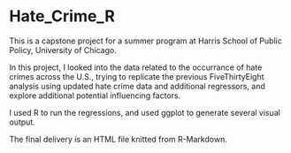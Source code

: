 # Hate_Crime_R
This is a capstone project for a summer program at Harris School of Public Policy, University of Chicago.

In this project, I looked into the data related to the occurrance of hate crimes across the U.S., trying to replicate the previous FiveThirtyEight analysis using updated hate crime data and additional regressors, and explore additional potential influencing factors.

I used R to run the regressions, and used ggplot to generate several visual output.

The final delivery is an HTML file knitted from R-Markdown.

